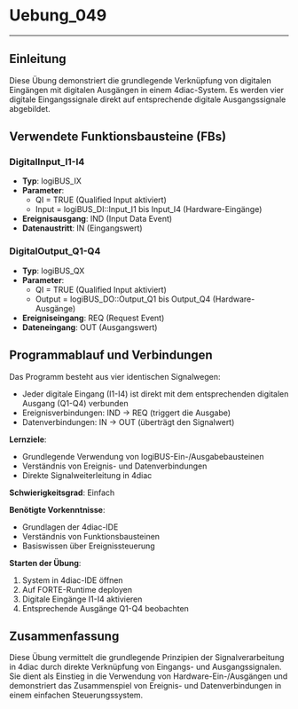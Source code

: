 # Uebung_049

* * * * * * * * * *

## Einleitung
Diese Übung demonstriert die grundlegende Verknüpfung von digitalen Eingängen mit digitalen Ausgängen in einem 4diac-System. Es werden vier digitale Eingangssignale direkt auf entsprechende digitale Ausgangssignale abgebildet.

## Verwendete Funktionsbausteine (FBs)

### DigitalInput_I1-I4
- **Typ**: logiBUS_IX
- **Parameter**:
  - QI = TRUE (Qualified Input aktiviert)
  - Input = logiBUS_DI::Input_I1 bis Input_I4 (Hardware-Eingänge)
- **Ereignisausgang**: IND (Input Data Event)
- **Datenaustritt**: IN (Eingangswert)

### DigitalOutput_Q1-Q4
- **Typ**: logiBUS_QX
- **Parameter**:
  - QI = TRUE (Qualified Input aktiviert)
  - Output = logiBUS_DO::Output_Q1 bis Output_Q4 (Hardware-Ausgänge)
- **Ereigniseingang**: REQ (Request Event)
- **Dateneingang**: OUT (Ausgangswert)

## Programmablauf und Verbindungen

Das Programm besteht aus vier identischen Signalwegen:
- Jeder digitale Eingang (I1-I4) ist direkt mit dem entsprechenden digitalen Ausgang (Q1-Q4) verbunden
- Ereignisverbindungen: IND → REQ (triggert die Ausgabe)
- Datenverbindungen: IN → OUT (überträgt den Signalwert)

**Lernziele**:
- Grundlegende Verwendung von logiBUS-Ein-/Ausgabebausteinen
- Verständnis von Ereignis- und Datenverbindungen
- Direkte Signalweiterleitung in 4diac

**Schwierigkeitsgrad**: Einfach

**Benötigte Vorkenntnisse**:
- Grundlagen der 4diac-IDE
- Verständnis von Funktionsbausteinen
- Basiswissen über Ereignissteuerung

**Starten der Übung**:
1. System in 4diac-IDE öffnen
2. Auf FORTE-Runtime deployen
3. Digitale Eingänge I1-I4 aktivieren
4. Entsprechende Ausgänge Q1-Q4 beobachten

## Zusammenfassung
Diese Übung vermittelt die grundlegende Prinzipien der Signalverarbeitung in 4diac durch direkte Verknüpfung von Eingangs- und Ausgangssignalen. Sie dient als Einstieg in die Verwendung von Hardware-Ein-/Ausgängen und demonstriert das Zusammenspiel von Ereignis- und Datenverbindungen in einem einfachen Steuerungssystem.
